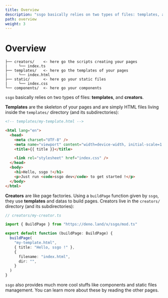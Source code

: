 ```yaml
---
title: Overview
description: "ssgo basically relies on two types of files: templates, and creators. Templates are the skeleton of your pages and are simply HTML files living inside the templates/ directory (and its subdirectories)."
path: overview
weight: 3
---
```


# Overview

```text
├── creators/    <- here go the scripts creating your pages
|     └── index.ts
├── templates/   <- here go the templates of your pages
|     └── index.html
├── static/      <- here go your static files
|     └── index.css
└── components/  <- here go your components
```

`ssgo` basically relies on two types of files: **templates**, and **creators**.

**Templates** are the skeleton of your pages and are simply HTML files living inside the `templates/` directory (and its subdirectories):

```html
<!-- templates/my-template.html -->

<html lang="en">
  <head>
    <meta charset="UTF-8" />
    <meta name="viewport" content="width=device-width, initial-scale=1.0" />
    <title>{{ title }}</title>

    <link rel="stylesheet" href="index.css" />
  </head>
  <body>
    <h1>Hello, ssgo !</h1>
    <p>Just run <code>ssgo dev</code> to get started !</p>
  </body>
</html>
```

**Creators** are like page factories. Using a `buildPage` function given by `ssgo`, they use **templates** and datas to build pages. Creators live in the `creators/` directory (and its subdirectories):

```typescript
// creators/my-creator.ts

import { BuildPage } from "https://deno.land/x/ssgo/mod.ts"

export default function (buildPage: BuildPage) {
  buildPage(
    "my-template.html",
    { title: "Hello, ssgo !" },
    {
      filename: "index.html",
      dir: "",
    }
  )
}
```

`ssgo` also provides much more cool stuffs like components and static files management.
You can learn more about these by reading the other pages.
